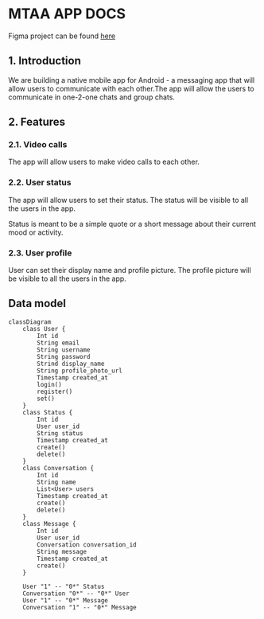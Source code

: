 # MTAA APP DOCS

Figma project can be found [here](https://www.figma.com/file/ROXp0vs8txJrxb912lWvNa/MTAA-APP?node-id=0%3A1&t=vOF8JKwrQrwcdOob-0)


## 1. Introduction

We are building a native mobile app for Android - a messaging app that will allow users to communicate with each other.The app will allow the users to communicate in one-2-one chats and group chats.

## 2. Features

### 2.1. Video calls

The app will allow users to make video calls to each other. 

### 2.2. User status

The app will allow users to set their status. The status will be visible to all the users in the app.

Status is meant to be a simple quote or a short message about their current mood or activity.

### 2.3. User profile

User can set their display name and profile picture. The profile picture will be visible to all the users in the app.

## Data model

```mermaid
classDiagram
    class User {
        Int id
        String email
        String username
        String password
        Strind display_name
        String profile_photo_url
        Timestamp created_at
        login()
        register()
        set()
    }
    class Status {
        Int id
        User user_id
        String status
        Timestamp created_at
        create()
        delete()
    }
    class Conversation {
        Int id
        String name
        List<User> users
        Timestamp created_at
        create()
        delete()
    }
    class Message {
        Int id
        User user_id
        Conversation conversation_id
        String message
        Timestamp created_at
        create()
    }

    User "1" -- "0*" Status
    Conversation "0*" -- "0*" User
    User "1" -- "0*" Message
    Conversation "1" -- "0*" Message
```